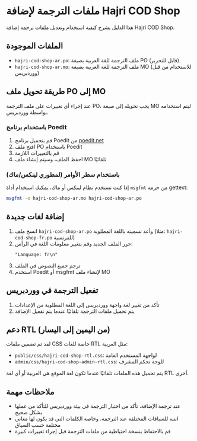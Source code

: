 # ملفات الترجمة لإضافة Hajri COD Shop

هذا الدليل يشرح كيفية استخدام وتعديل ملفات ترجمة إضافة Hajri COD Shop.

## الملفات الموجودة

- `hajri-cod-shop-ar.po`: ملف الترجمة للغة العربية بصيغة PO (قابل للتحرير)
- `hajri-cod-shop-ar.mo`: ملف الترجمة للغة العربية بصيغة MO (للاستخدام من قبل ووردبريس)

## طريقة تحويل ملف PO إلى MO

عند إجراء أي تغييرات على ملف الترجمة PO، يجب تحويله إلى صيغة MO ليتم استخدامه بواسطة ووردبريس.

### باستخدام برنامج Poedit

1. قم بتحميل برنامج Poedit من [poedit.net](https://poedit.net/)
2. افتح ملف PO باستخدام Poedit
3. قم بالتغييرات اللازمة
4. احفظ الملف، وسيتم إنشاء ملف MO تلقائيًا

### باستخدام سطر الأوامر (لمطوري لينكس/ماك)

إذا كنت تستخدم نظام لينكس أو ماك، يمكنك استخدام أداة `msgfmt` من حزمة gettext:

```bash
msgfmt -o hajri-cod-shop-ar.mo hajri-cod-shop-ar.po
```

## إضافة لغات جديدة

1. انسخ ملف `hajri-cod-shop-ar.po` وأعد تسميته باللغة المطلوبة (مثلا: `hajri-cod-shop-fr.po` للفرنسية)
2. حرر الملف الجديد وقم بتغيير معلومات اللغة في الرأس:
   ```
   "Language: fr\n"
   ```
3. ترجم جميع النصوص في الملف
4. استخدم Poedit أو msgfmt لإنشاء ملف MO

## تفعيل الترجمة في ووردبريس

1. تأكد من تغيير لغة واجهة ووردبريس إلى اللغة المطلوبة من الإعدادات
2. يتم تحميل ملفات الترجمة تلقائيًا عندما يتم تفعيل الإضافة

## دعم RTL (من اليمين إلى اليسار)

لقد تم تضمين ملفات CSS خاصة للغات RTL مثل العربية:

- `public/css/hajri-cod-shop-rtl.css`: لواجهة المستخدم العامة
- `admin/css/hajri-cod-shop-admin-rtl.css`: للوحة تحكم المشرف

يتم تحميل هذه الملفات تلقائيًا عندما تكون لغة الموقع هي العربية أو أي لغة RTL أخرى.

## ملاحظات مهمة

- عند ترجمة الإضافة، تأكد من اختبار الترجمة في بيئة ووردبريس للتأكد من عملها بشكل صحيح
- انتبه للسياقات المختلفة عند الترجمة، وخاصة الكلمات التي قد يكون لها معاني مختلفة حسب السياق
- قم بالاحتفاظ بنسخة احتياطية من ملفات الترجمة قبل إجراء تغييرات كبيرة